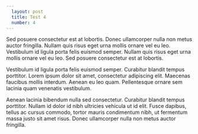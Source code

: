 ```yaml
---
  layout: post
  title: Test 4
  number: 4
---
```


Sed posuere consectetur est at lobortis. Donec ullamcorper nulla non metus auctor fringilla. Nullam quis risus eget urna mollis ornare vel eu leo. Vestibulum id ligula porta felis euismod semper. Nullam quis risus eget urna mollis ornare vel eu leo. Sed posuere consectetur est at lobortis.
                    
Vestibulum id ligula porta felis euismod semper. Curabitur blandit tempus porttitor. Lorem ipsum dolor sit amet, consectetur adipiscing elit. Maecenas faucibus mollis interdum. Aenean eu leo quam. Pellentesque ornare sem lacinia quam venenatis vestibulum.
                    
Aenean lacinia bibendum nulla sed consectetur. Curabitur blandit tempus porttitor. Nullam id dolor id nibh ultricies vehicula ut id elit. Fusce dapibus, tellus ac cursus commodo, tortor mauris condimentum nibh, ut fermentum massa justo sit amet risus. Donec ullamcorper nulla non metus auctor fringilla.
